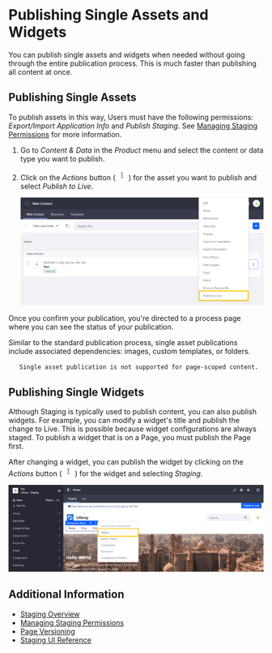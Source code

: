# Publishing Single Assets and Widgets

You can publish single assets and widgets when needed without going through the entire publication process. This is much faster than publishing all content at once.

## Publishing Single Assets

To publish assets in this way, Users must have the following permissions: _Export/Import Application Info_ and _Publish Staging_. See [Managing Staging Permissions](./managing-staging-permissions.md) for more information.

1. Go to _Content & Data_ in the _Product_ menu and select the content or data type you want to publish.

1. Click on the _Actions_ button ( ![Actions button](../../../images/icon-actions.png) ) for the asset you want to publish and select _Publish to Live_.

    ![Click on the Actions button for the asset you want to publish, and select Publish to Live.](./publishing-single-assets-and-widgets/images/01.png)

Once you confirm your publication, you're directed to a process page where you can see the status of your publication.

Similar to the standard publication process, single asset publications include associated dependencies: images, custom templates, or folders.

```note::
   Single asset publication is not supported for page-scoped content.
```

## Publishing Single Widgets

Although Staging is typically used to publish content, you can also publish widgets. For example, you can modify a widget's title and publish the change to Live. This is possible because widget configurations are always staged. To publish a widget that is on a Page, you must publish the Page first.

After changing a widget, you can publish the widget by clicking on the _Actions_ button ( ![Actions button](../../../images/icon-actions.png) ) for the widget and selecting _Staging_.

![Click on a widget's Action button, and select Staging.](./publishing-single-assets-and-widgets/images/04.png)

## Additional Information

-   [Staging Overview](./staging-overview.md)
-   [Managing Staging Permissions](./managing-staging-permissions.md)
-   [Page Versioning](./page-versioning.md)
-   [Staging UI Reference](./staging-ui-reference.md)
